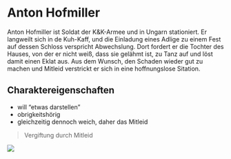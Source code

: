 # Anton Hofmiller

Anton Hofmiller ist Soldat der K&K-Armee und in Ungarn stationiert. Er langweilt sich in de Kuh-Kaff, und die Einladung eines Adlige zu einem Fest auf dessen Schloss verspricht Abwechslung. Dort fordert er die Tochter des Hauses, von der er nicht weiß, dass sie gelähmt ist, zu Tanz auf und löst damit einen Eklat aus. Aus dem Wunsch, den Schaden wieder gut zu machen und Mitleid verstrickt er sich in eine hoffnungslose Sitation.

## Charaktereigenschaften
* will “etwas darstellen”
* obrigkeitshörig
* gleichzeitig dennoch weich, daher das Mitleid

> Vergiftung durch Mitleid

<img src="https://upload.wikimedia.org/wikipedia/en/thumb/1/15/Beware_of_pity_cover.png/220px-Beware_of_pity_cover.png"/>

